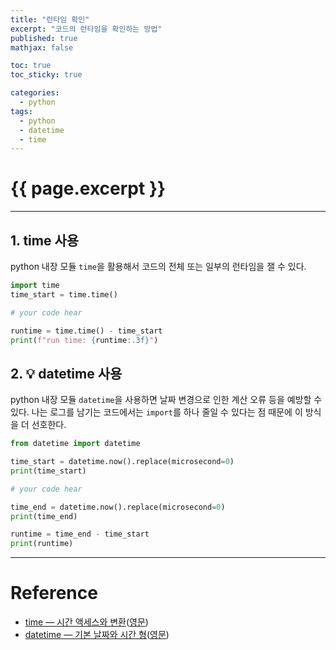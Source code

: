 ```yaml
---
title: "런타임 확인"
excerpt: "코드의 런타임을 확인하는 방법"
published: true
mathjax: false

toc: true
toc_sticky: true

categories:
  - python
tags:
  - python
  - datetime
  - time
---
```

# {{ page.excerpt }}
---
## 1. time 사용
python 내장 모듈 `time`을 활용해서 코드의 전체 또는 일부의 런타임을 잴 수 있다.  

```python
import time
time_start = time.time()

# your code hear

runtime = time.time() - time_start
print(f"run time: {runtime:.3f}")
```

## 2. 💡 datetime 사용
python 내장 모듈 `datetime`을 사용하면 날짜 변경으로 인한 계산 오류 등을 예방할 수 있다. 나는 로그를 남기는 코드에서는 `import`를 하나 줄일 수 있다는 점 때문에 이 방식을 더 선호한다.  

```python
from datetime import datetime

time_start = datetime.now().replace(microsecond=0)
print(time_start)

# your code hear

time_end = datetime.now().replace(microsecond=0)
print(time_end)

runtime = time_end - time_start
print(runtime)
```


---
# Reference
- [time — 시간 액세스와 변환](https://docs.python.org/ko/3/library/time.html)([영문](https://docs.python.org/3/library/time.html))
- [datetime — 기본 날짜와 시간 형](https://docs.python.org/ko/3/library/datetime.html)([영문](https://docs.python.org/3/library/datetime.html))